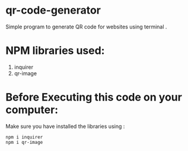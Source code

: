 # qr-code-generator
Simple program to generate QR code for websites using terminal .

# NPM libraries used:
1. inquirer
2. qr-image

# Before Executing this code on your computer:
Make sure you have installed the libraries using :

```
npm i inquirer
npm i qr-image
```
